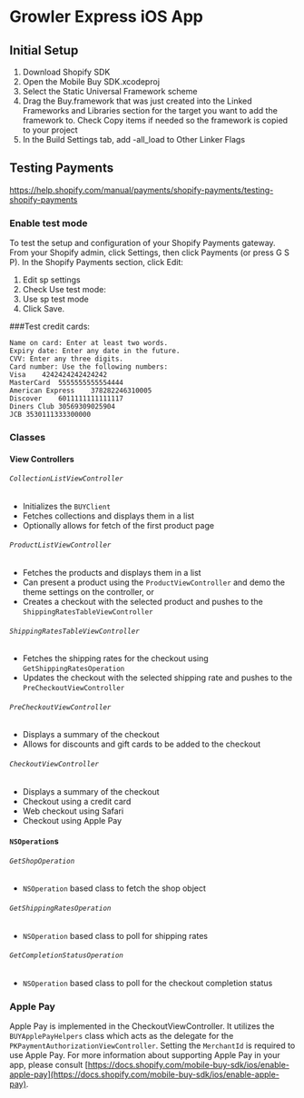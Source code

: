 Growler Express iOS App
=======================

Initial Setup
-------------
1. Download Shopify SDK
1. Open the Mobile Buy SDK.xcodeproj 
1. Select the Static Universal Framework scheme
1. Drag the Buy.framework that was just created into the Linked Frameworks and Libraries section for the target you want to add the framework to. Check Copy items if needed so the framework is copied to your project
1. In the Build Settings tab, add -all_load to Other Linker Flags

Testing Payments
----------------
https://help.shopify.com/manual/payments/shopify-payments/testing-shopify-payments

### Enable test mode
To test the setup and configuration of your Shopify Payments gateway.
From your Shopify admin, click Settings, then click Payments (or press G S P).
In the Shopify Payments section, click Edit:

1. Edit sp settings 
1. Check Use test mode:
1. Use sp test mode
1. Click Save.

###Test credit cards:
```
Name on card: Enter at least two words.
Expiry date: Enter any date in the future.
CVV: Enter any three digits.
Card number: Use the following numbers:
Visa	4242424242424242
MasterCard	5555555555554444
American Express	378282246310005
Discover	6011111111111117
Diners Club	30569309025904
JCB	3530111333300000
```

### Classes
#### View Controllers

###### `CollectionListViewController`
* Initializes the `BUYClient`
* Fetches collections and displays them in a list
* Optionally allows for fetch of the first product page

###### `ProductListViewController`
* Fetches the products and displays them in a list
* Can present a product using the `ProductViewController` and demo the theme settings on the controller, or
* Creates a checkout with the selected product and pushes to the `ShippingRatesTableViewController`

###### `ShippingRatesTableViewController`
* Fetches the shipping rates for the checkout using `GetShippingRatesOperation`
* Updates the checkout with the selected shipping rate and pushes to the `PreCheckoutViewController`

###### `PreCheckoutViewController`
* Displays a summary of the checkout
* Allows for discounts and gift cards to be added to the checkout

###### `CheckoutViewController`
* Displays a summary of the checkout
* Checkout using a credit card
* Web checkout using Safari
* Checkout using Apple Pay

#### `NSOperation`s

###### `GetShopOperation`
* `NSOperation` based class to fetch the shop object

###### `GetShippingRatesOperation`
* `NSOperation` based class to poll for shipping rates

###### `GetCompletionStatusOperation`
* `NSOperation` based class to poll for the checkout completion status

### Apple Pay

Apple Pay is implemented in the CheckoutViewController.  It utilizes the `BUYApplePayHelpers` class which acts as the delegate for the `PKPaymentAuthorizationViewController`.  Setting the `MerchantId` is required to use Apple Pay.  For more information about supporting Apple Pay in your app, please consult [https://docs.shopify.com/mobile-buy-sdk/ios/enable-apple-pay](https://docs.shopify.com/mobile-buy-sdk/ios/enable-apple-pay).
